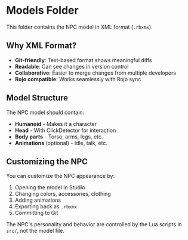 # Models Folder

This folder contains the NPC model in XML format (`.rbxmx`).

## Why XML Format?

- **Git-friendly**: Text-based format shows meaningful diffs
- **Readable**: Can see changes in version control
- **Collaborative**: Easier to merge changes from multiple developers
- **Rojo compatible**: Works seamlessly with Rojo sync

## Model Structure

The NPC model should contain:
- **Humanoid** - Makes it a character
- **Head** - With ClickDetector for interaction
- **Body parts** - Torso, arms, legs, etc.
- **Animations** (optional) - Idle, talk, etc.

## Customizing the NPC

You can customize the NPC appearance by:
1. Opening the model in Studio
2. Changing colors, accessories, clothing
3. Adding animations
4. Exporting back as `.rbxmx`
5. Committing to Git

The NPC's personality and behavior are controlled by the Lua scripts in `src/`, not the model file.
